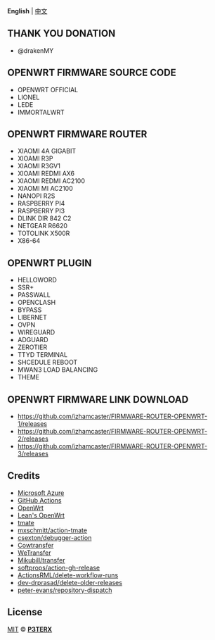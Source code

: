 **English** | [中文](https://p3terx.com/archives/build-openwrt-with-github-actions.html)

## THANK YOU DONATION 

- @drakenMY

## OPENWRT FIRMWARE SOURCE CODE

- OPENWRT OFFICIAL
- LIONEL
- LEDE
- IMMORTALWRT

## OPENWRT FIRMWARE ROUTER

- XIAOMI 4A GIGABIT
- XIOAMI R3P
- XIAOMI R3GV1
- XIOAMI REDMI AX6
- XIAOMI REDMI AC2100
- XIAOMI MI AC2100
- NANOPI R2S
- RASPBERRY PI4
- RASPBERRY PI3
- DLINK DIR 842 C2
- NETGEAR R6620
- TOTOLINK X500R
- X86-64

## OPENWRT PLUGIN 

- HELLOWORD
- SSR+
- PASSWALL
- OPENCLASH
- BYPASS
- LIBERNET
- OVPN
- WIREGUARD
- ADGUARD
- ZEROTIER
- TTYD TERMINAL
- SHCEDULE REBOOT
- MWAN3 LOAD BALANCING
- THEME

## OPENWRT FIRMWARE LINK DOWNLOAD

- https://github.com/izhamcaster/FIRMWARE-ROUTER-OPENWRT-1/releases
- https://github.com/izhamcaster/FIRMWARE-ROUTER-OPENWRT-2/releases
- https://github.com/izhamcaster/FIRMWARE-ROUTER-OPENWRT-3/releases

## Credits

- [Microsoft Azure](https://azure.microsoft.com)
- [GitHub Actions](https://github.com/features/actions)
- [OpenWrt](https://github.com/openwrt/openwrt)
- [Lean's OpenWrt](https://github.com/coolsnowwolf/lede)
- [tmate](https://github.com/tmate-io/tmate)
- [mxschmitt/action-tmate](https://github.com/mxschmitt/action-tmate)
- [csexton/debugger-action](https://github.com/csexton/debugger-action)
- [Cowtransfer](https://cowtransfer.com)
- [WeTransfer](https://wetransfer.com/)
- [Mikubill/transfer](https://github.com/Mikubill/transfer)
- [softprops/action-gh-release](https://github.com/softprops/action-gh-release)
- [ActionsRML/delete-workflow-runs](https://github.com/ActionsRML/delete-workflow-runs)
- [dev-drprasad/delete-older-releases](https://github.com/dev-drprasad/delete-older-releases)
- [peter-evans/repository-dispatch](https://github.com/peter-evans/repository-dispatch)

## License

[MIT](https://github.com/P3TERX/Actions-OpenWrt/blob/main/LICENSE) © [**P3TERX**](https://p3terx.com)
